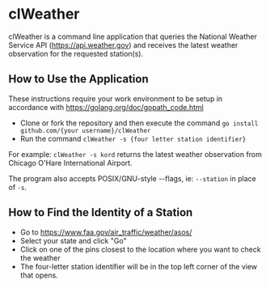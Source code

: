 # clWeather
clWeather is a command line application that queries the National Weather Service API (https://api.weather.gov) and receives the latest weather observation for the requested station(s).  

## How to Use the Application 
These instructions require your work environment to be setup in accordance with https://golang.org/doc/gopath_code.html

* Clone or fork the repository and then execute the command `go install github.com/{your username}/clWeather`  
* Run the command `clWeather -s {four letter station identifier}` 

For example: `clWeather -s kord` returns the latest weather observation from Chicago O'Hare International Airport.

The program also accepts POSIX/GNU-style --flags, ie: `--station` in place of `-s`.


## How to Find the Identity of a Station
* Go to https://www.faa.gov/air_traffic/weather/asos/
* Select your state and click "Go"
* Click on one of the pins closest to the location where you want to check the weather
* The four-letter station identifier will be in the top left corner of the view that opens.


